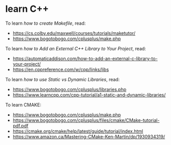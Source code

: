 # learn C++

To learn _how to create Makefile_, read:
* https://cs.colby.edu/maxwell/courses/tutorials/maketutor/
* https://www.bogotobogo.com/cplusplus/make.php

To learn _how to Add an External C++ Library to Your Project_, read: 
* https://automaticaddison.com/how-to-add-an-external-c-library-to-your-project/
* https://en.cppreference.com/w/cpp/links/libs

To learn _how to use Static vs Dynamic Libraries_, read:
* https://www.bogotobogo.com/cplusplus/libraries.php
* https://www.learncpp.com/cpp-tutorial/a1-static-and-dynamic-libraries/

To learn CMAKE:
* https://www.bogotobogo.com/cplusplus/make.php
* https://www.bogotobogo.com/cplusplus/files/cmake/CMake-tutorial-pdf.pdf
* https://cmake.org/cmake/help/latest/guide/tutorial/index.html
* https://www.amazon.ca/Mastering-CMake-Ken-Martin/dp/1930934319/
